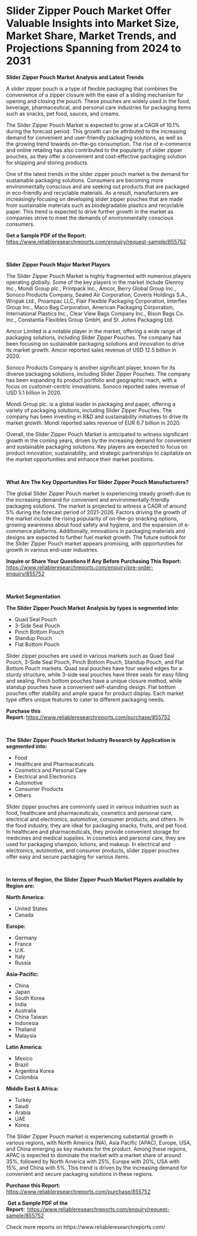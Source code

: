 <p><h1>Slider Zipper Pouch Market Offer Valuable Insights into Market Size, Market Share, Market Trends, and Projections Spanning from 2024 to 2031</h1></p><p><strong>Slider Zipper Pouch Market Analysis and Latest Trends</strong></p>
<p><p>A slider zipper pouch is a type of flexible packaging that combines the convenience of a zipper closure with the ease of a sliding mechanism for opening and closing the pouch. These pouches are widely used in the food, beverage, pharmaceutical, and personal care industries for packaging items such as snacks, pet food, sauces, and creams.</p><p>The Slider Zipper Pouch Market is expected to grow at a CAGR of 10.1% during the forecast period. This growth can be attributed to the increasing demand for convenient and user-friendly packaging solutions, as well as the growing trend towards on-the-go consumption. The rise of e-commerce and online retailing has also contributed to the popularity of slider zipper pouches, as they offer a convenient and cost-effective packaging solution for shipping and storing products.</p><p>One of the latest trends in the slider zipper pouch market is the demand for sustainable packaging solutions. Consumers are becoming more environmentally conscious and are seeking out products that are packaged in eco-friendly and recyclable materials. As a result, manufacturers are increasingly focusing on developing slider zipper pouches that are made from sustainable materials such as biodegradable plastics and recyclable paper. This trend is expected to drive further growth in the market as companies strive to meet the demands of environmentally conscious consumers.</p></p>
<p><strong>Get a Sample PDF of the Report:&nbsp;</strong> <a href="https://www.reliableresearchreports.com/enquiry/request-sample/855752">https://www.reliableresearchreports.com/enquiry/request-sample/855752</a></p>
<p>&nbsp;</p>
<p><strong>Slider Zipper Pouch Major Market Players</strong></p>
<p><p>The Slider Zipper Pouch Market is highly fragmented with numerous players operating globally. Some of the key players in the market include Glenroy Inc., Mondi Group plc., Printpack Inc., Amcor, Berry Global Group Inc., Sonoco Products Company, Sealed Air Corporation, Coveris Holdings S.A., Winpak Ltd., Proampac LLC, Flair Flexible Packaging Corporation, Interflex Group Inc., Maco Bag Corporation, American Packaging Corporation, International Plastics Inc., Clear View Bags Company Inc., Bison Bags Co. Inc., Constantia Flexibles Group GmbH, and St. Johns Packaging Ltd.</p><p>Amcor Limited is a notable player in the market, offering a wide range of packaging solutions, including Slider Zipper Pouches. The company has been focusing on sustainable packaging solutions and innovation to drive its market growth. Amcor reported sales revenue of USD 12.5 billion in 2020.</p><p>Sonoco Products Company is another significant player, known for its diverse packaging solutions, including Slider Zipper Pouches. The company has been expanding its product portfolio and geographic reach, with a focus on customer-centric innovations. Sonoco reported sales revenue of USD 5.1 billion in 2020.</p><p>Mondi Group plc. is a global leader in packaging and paper, offering a variety of packaging solutions, including Slider Zipper Pouches. The company has been investing in R&D and sustainability initiatives to drive its market growth. Mondi reported sales revenue of EUR 6.7 billion in 2020.</p><p>Overall, the Slider Zipper Pouch Market is anticipated to witness significant growth in the coming years, driven by the increasing demand for convenient and sustainable packaging solutions. Key players are expected to focus on product innovation, sustainability, and strategic partnerships to capitalize on the market opportunities and enhance their market positions.</p></p>
<p>&nbsp;</p>
<p><strong>What Are The Key Opportunities For Slider Zipper Pouch Manufacturers?</strong></p>
<p><p>The global Slider Zipper Pouch market is experiencing steady growth due to the increasing demand for convenient and environmentally-friendly packaging solutions. The market is projected to witness a CAGR of around 5% during the forecast period of 2021-2026. Factors driving the growth of the market include the rising popularity of on-the-go snacking options, growing awareness about food safety and hygiene, and the expansion of e-commerce platforms. Additionally, innovations in packaging materials and designs are expected to further fuel market growth. The future outlook for the Slider Zipper Pouch market appears promising, with opportunities for growth in various end-user industries.</p></p>
<p><strong>Inquire or Share Your Questions If Any Before Purchasing This Report:</strong> <a href="https://www.reliableresearchreports.com/enquiry/pre-order-enquiry/855752">https://www.reliableresearchreports.com/enquiry/pre-order-enquiry/855752</a></p>
<p>&nbsp;</p>
<p><strong>Market Segmentation</strong></p>
<p><strong>The Slider Zipper Pouch Market Analysis by types is segmented into:</strong></p>
<p><ul><li>Quad Seal Pouch</li><li>3-Side Seal Pouch</li><li>Pinch Bottom Pouch</li><li>Standup Pouch</li><li>Flat Bottom Pouch</li></ul></p>
<p><p>Slider zipper pouches are used in various markets such as Quad Seal Pouch, 3-Side Seal Pouch, Pinch Bottom Pouch, Standup Pouch, and Flat Bottom Pouch markets. Quad seal pouches have four sealed edges for a sturdy structure, while 3-side seal pouches have three seals for easy filling and sealing. Pinch bottom pouches have a unique closure method, while standup pouches have a convenient self-standing design. Flat bottom pouches offer stability and ample space for product display. Each market type offers unique features to cater to different packaging needs.</p></p>
<p><strong>Purchase this Report:&nbsp;</strong><a href="https://www.reliableresearchreports.com/purchase/855752">https://www.reliableresearchreports.com/purchase/855752</a></p>
<p>&nbsp;</p>
<p><strong>The Slider Zipper Pouch Market Industry Research by Application is segmented into:</strong></p>
<p><ul><li>Food</li><li>Healthcare and Pharmaceuticals</li><li>Cosmetics and Personal Care</li><li>Electrical and Electronics</li><li>Automotive</li><li>Consumer Products</li><li>Others</li></ul></p>
<p><p>Slider zipper pouches are commonly used in various industries such as food, healthcare and pharmaceuticals, cosmetics and personal care, electrical and electronics, automotive, consumer products, and others. In the food industry, they are ideal for packaging snacks, fruits, and pet food. In healthcare and pharmaceuticals, they provide convenient storage for medicines and medical supplies. In cosmetics and personal care, they are used for packaging shampoo, lotions, and makeup. In electrical and electronics, automotive, and consumer products, slider zipper pouches offer easy and secure packaging for various items.</p></p>
<p>&nbsp;</p>
<p><strong>In terms of Region, the Slider Zipper Pouch Market Players available by Region are:</strong></p>
<p>
    <p> <strong> North America: </strong>
        <ul>
            <li>United States</li>
            <li>Canada</li>
        </ul>
        </p> 
    <p> <strong> Europe: </strong>
        <ul>
            <li>Germany</li>
            <li>France</li>
            <li>U.K.</li>
            <li>Italy</li>
            <li>Russia</li>
        </ul>
        </p> 
    <p> <strong> Asia-Pacific: </strong>
        <ul>
            <li>China</li>
            <li>Japan</li>
            <li>South Korea</li>
            <li>India</li>
            <li>Australia</li>
            <li>China Taiwan</li>
            <li>Indonesia</li>
            <li>Thailand</li>
            <li>Malaysia</li>
        </ul>
        </p> 
    <p> <strong> Latin America: </strong>
        <ul>
            <li>Mexico</li>
            <li>Brazil</li>
            <li>Argentina Korea</li>
            <li>Colombia</li>
        </ul>
        </p> 
    <p> <strong> Middle East & Africa: </strong>
        <ul>
            <li>Turkey</li>
            <li>Saudi</li>
            <li>Arabia</li>
            <li>UAE</li>
            <li>Korea</li>
        </ul>
    </p>
    </p>
<p><p>The Slider Zipper Pouch market is experiencing substantial growth in various regions, with North America (NA), Asia Pacific (APAC), Europe, USA, and China emerging as key markets for the product. Among these regions, APAC is expected to dominate the market with a market share of around 35%, followed by North America with 25%, Europe with 20%, USA with 15%, and China with 5%. This trend is driven by the increasing demand for convenient and secure packaging solutions in these regions.</p></p>
<p><strong>Purchase this Report: </strong><a href="https://www.reliableresearchreports.com/purchase/855752">https://www.reliableresearchreports.com/purchase/855752</a></p>
<p>&nbsp;<strong>Get a Sample PDF of the Report:&nbsp;&nbsp;</strong><a href="https://www.reliableresearchreports.com/enquiry/request-sample/855752">https://www.reliableresearchreports.com/enquiry/request-sample/855752</a></p>
<p><strong></strong></p>
<p>Check more reports on https://www.reliableresearchreports.com/</p>